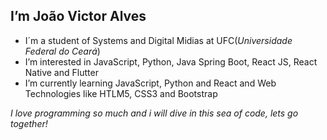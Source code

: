 ## I’m João Victor Alves
- I´m a student of Systems and Digital Midias at UFC(_Universidade Federal do Ceará_)
- I’m interested in JavaScript, Python, Java Spring Boot, React JS, React Native and Flutter
- I’m currently learning JavaScript, Python and React and Web Technologies like HTLM5, CSS3 and Bootstrap 

_I love programming so much and i will dive in this sea of code, lets go together!_

<!---
joaoVictorBAlves/joaoVictorBAlves is a ✨ special ✨ repository because its `README.md` (this file) appears on your GitHub profile.
You can click the Preview link to take a look at your changes.
--->
